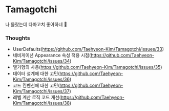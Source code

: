 # Tamagotchi
나 몰랐는데 다마고치 좋아하네 🥚

### Thoughts
- UserDefaults(https://github.com/Taehyeon-Kim/Tamagotchi/issues/33)
- 네비게이션 Appearance 속성 적용 시점(https://github.com/Taehyeon-Kim/Tamagotchi/issues/34)
- 열거형의 사용(https://github.com/Taehyeon-Kim/Tamagotchi/issues/35)
- 데이터 설계에 대한 고민(https://github.com/Taehyeon-Kim/Tamagotchi/issues/36)
- 코드 컨벤션에 대한 고민(https://github.com/Taehyeon-Kim/Tamagotchi/issues/37)
- 레벨 계산 로직 코드 개선(https://github.com/Taehyeon-Kim/Tamagotchi/issues/38)
